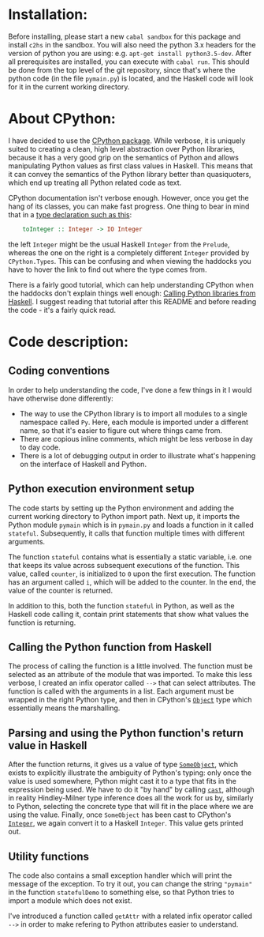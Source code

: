 # Installation:

Before installing, please start a new `cabal sandbox` for this package and
install `c2hs` in the sandbox. You will also need the python 3.x headers for
the version of python you are using: e.g. `apt-get install python3.5-dev`.
After all prerequisites are installed, you can execute with `cabal run`. This
should be done from the top level of the git repository, since that's where the
python code (in the file `pymain.py`) is located, and the Haskell code will
look for it in the current working directory.


# About CPython:

I have decided to use the [CPython package][haddock-cpython]. While verbose, it
is uniquely suited to creating a clean, high level abstraction over Python
libraries, because it has a very good grip on the semantics of Python and
allows manipulating Python values as first class values in Haskell. This means
that it can convey the semantics of the Python library better than
quasiquoters, which end up treating all Python related code as text.

CPython documentation isn't verbose enough. However, once you get the hang of
its classes, you can make fast progress. One thing to bear in mind that in a
[type declaration such as this][haddock-sneaky-type-decl]:
```Haskell
    toInteger :: Integer -> IO Integer
```
the left `Integer` might be the usual Haskell `Integer` from the `Prelude`,
whereas the one on the right is a completely different `Integer` provided by
`CPython.Types`. This can be confusing and when viewing the haddocks you have
to hover the link to find out where the type comes from.

There is a fairly good tutorial, which can help understanding CPython when the
haddocks don't explain things well enough: [Calling Python libraries from
Haskell][tutorial]. I suggest reading that tutorial after this README and
before reading the code - it's a fairly quick read.


# Code description:

## Coding conventions

In order to help understanding the code, I've done a few things in it I would
have otherwise done differently:

- The way to use the CPython library is to import all modules to a single
  namespace called `Py`. Here, each module is imported under a different name,
so that it's easier to figure out where things came from.
- There are copious inline comments, which might be less verbose in day to day
  code.
- There is a lot of debugging output in order to illustrate what's happening on
  the interface of Haskell and Python.

## Python execution environment setup

The code starts by setting up the Python environment and adding the current
working directory to Python import path. Next up, it imports the Python module
`pymain` which is in `pymain.py` and loads a function in it called `stateful`.
Subsequently, it calls that function multiple times with different arguments.

The function `stateful` contains what is essentially a static variable, i.e.
one that keeps its value across subsequent executions of the function. This
value, called `counter`, is initialized to `0` upon the first execution. The
function has an argument called `i`, which will be added to the counter. In the
end, the value of the counter is returned.

In addition to this, both the function `stateful` in Python, as well as the
Haskell code calling it, contain print statements that show what values the
function is returning.

## Calling the Python function from Haskell

The process of calling the function is a little involved. The function must be
selected as an attribute of the module that was imported. To make this less
verbose, I created an infix operator called `-->` that can select attributes.
The function is called with the arguments in a list. Each argument must be
wrapped in the right Python type, and then in CPython's
[`Object`][haddock-Object] type which essentially means the marshalling.

## Parsing and using the Python function's return value in Haskell

After the function returns, it gives us a value of type
[`SomeObject`][haddock-SomeObject], which exists to explicitly illustrate the
ambiguity of Python's typing: only once the value is used somewhere, Python
might cast it to a type that fits in the expression being used. We have to do
it "by hand" by calling [`cast`][haddock-cast], although in reality
Hindley-Milner type inference does all the work for us by, similarly to Python,
selecting the concrete type that will fit in the place where we are using the
value. Finally, once `SomeObject` has been cast to CPython's
[`Integer`][haddock-cpython-integer], we again convert it to a Haskell
`Integer`. This value gets printed out.

## Utility functions

The code also contains a small exception handler which will print the message
of the exception. To try it out, you can change the string `"pymain"` in the
function `statefulDemo` to something else, so that Python tries to import a
module which does not exist.

I've introduced a function called `getAttr` with a related infix operator
called `-->` in order to make refering to Python attributes easier to
understand.

[tutorial]: https://john-millikin.com/articles/ride-the-snake/
[haddock-cpython]: https://hackage.haskell.org/package/cpython
[haddock-sneaky-type-decl]: https://hackage.haskell.org/package/cpython-3.4.0/docs/CPython-Types.html#v:toInteger
[haddock-Object]: https://hackage.haskell.org/package/cpython-3.4.0/docs/CPython-Protocols-Object.html#t:Object
[haddock-SomeObject]: https://hackage.haskell.org/package/cpython-3.4.0/docs/CPython-Protocols-Object.html#t:SomeObject
[haddock-cast]: https://hackage.haskell.org/package/cpython-3.4.0/docs/CPython-Protocols-Object.html#v:cast
[haddock-cpython-integer]: https://hackage.haskell.org/package/cpython-3.4.0/docs/CPython-Types.html#t:Integer
